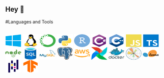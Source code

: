 ## Hey 👋

#Languages and Tools

<div style="display: inline_block"><br>
  <img align="center" alt="vin0x-windows" height="40" width="50" src="https://raw.githubusercontent.com/devicons/devicon/master/icons/windows8/windows8-original.svg">
  <img align="center" alt="vin0x-linux" height="40" width="50" src="https://raw.githubusercontent.com/devicons/devicon/master/icons/linux/linux-original.svg">
  <img align="center" alt="vin0x-conda" height="40" width="50" src="https://raw.githubusercontent.com/devicons/devicon/master/icons/anaconda/anaconda-original.svg">
  <img align="center" alt="vin0x-Python" height="40" width="50" src="https://raw.githubusercontent.com/devicons/devicon/master/icons/python/python-original.svg">
  <img align="center" alt="vin0x-rstudio" height="40" width="50" src="https://raw.githubusercontent.com/devicons/devicon/master/icons/rstudio/rstudio-original.svg">
  <img align="center" alt="vin0x-Csharp" height="40" width="50" src="https://raw.githubusercontent.com/devicons/devicon/master/icons/csharp/csharp-original.svg">
  <img align="center" alt="vin0x-Cplusplus" height="40" width="50" src="https://raw.githubusercontent.com/devicons/devicon/master/icons/cplusplus/cplusplus-original.svg">
  <img align="center" alt="vin0x-Js" height="40" width="50" src="https://raw.githubusercontent.com/devicons/devicon/master/icons/javascript/javascript-plain.svg">
  <img align="center" alt="vin0x-Ts" height="40" width="50" src="https://raw.githubusercontent.com/devicons/devicon/master/icons/typescript/typescript-plain.svg">
  <img align="center" alt="vin0x-node" height="40" width="50" src="https://raw.githubusercontent.com/devicons/devicon/master/icons/nodejs/nodejs-plain-wordmark.svg">
  <img align="center" alt="vin0x-azuresql" height="40" width="50" src="https://raw.githubusercontent.com/devicons/devicon/master/icons/azuresqldatabase/azuresqldatabase-original.svg">
  <img align="center" alt="vin0x-mysql" height="40" width="50" src="https://raw.githubusercontent.com/devicons/devicon/master/icons/mysql/mysql-original-wordmark.svg">
  <img align="center" alt="vin0x-postgresql" height="40" width="50" src="https://raw.githubusercontent.com/devicons/devicon/master/icons/postgresql/postgresql-original.svg">
  <img align="center" alt="vin0x-aws" height="40" width="50" src="https://raw.githubusercontent.com/devicons/devicon/master/icons/amazonwebservices/amazonwebservices-plain-wordmark.svg">
  <img align="center" alt="vin0x-apacheairflow" height="40" width="50" src="https://raw.githubusercontent.com/devicons/devicon/master/icons/apacheairflow/apacheairflow-original.svg">
  <img align="center" alt="vin0x-docker" height="40" width="50" src="https://raw.githubusercontent.com/devicons/devicon/master/icons/docker/docker-original-wordmark.svg">
  <img align="center" alt="vin0x-matplot" height="40" width="50" src="https://raw.githubusercontent.com/devicons/devicon/master/icons/matplotlib/matplotlib-original.svg">
  <img align="center" alt="vin0x-scikit" height="40" width="50" src="https://raw.githubusercontent.com/devicons/devicon/master/icons/scikitlearn/scikitlearn-original.svg">
  <img align="center" alt="vin0x-pandas" height="40" width="50" src="https://raw.githubusercontent.com/devicons/devicon/master/icons/pandas/pandas-original.svg">
  <img align="center" alt="vin0x-pandas" height="40" width="50" src="https://raw.githubusercontent.com/devicons/devicon/master/icons/tensorflow/tensorflow-original.svg">
  
  
</div>
